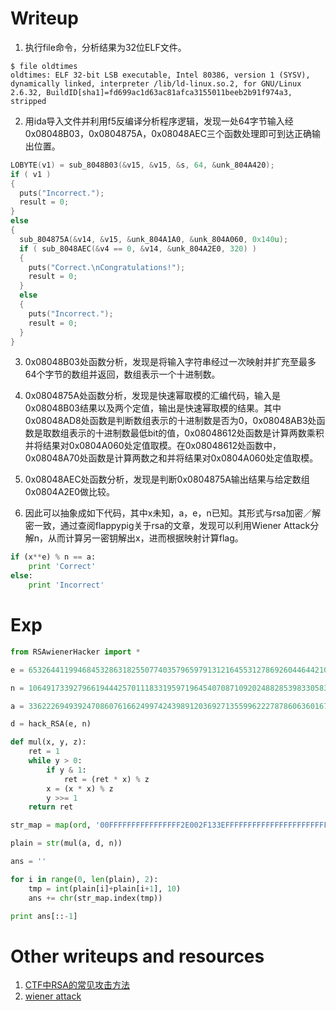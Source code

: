 # Writeup

1. 执行file命令，分析结果为32位ELF文件。

```
$ file oldtimes 
oldtimes: ELF 32-bit LSB executable, Intel 80386, version 1 (SYSV), dynamically linked, interpreter /lib/ld-linux.so.2, for GNU/Linux 2.6.32, BuildID[sha1]=fd699ac1d63ac81afca3155011beeb2b91f974a3, stripped
```

2. 用ida导入文件并利用f5反编译分析程序逻辑，发现一处64字节输入经0x08048B03，0x0804875A，0x08048AEC三个函数处理即可到达正确输出位置。

```c
LOBYTE(v1) = sub_8048B03(&v15, &v15, &s, 64, &unk_804A420);
if ( v1 )
{
  puts("Incorrect.");
  result = 0;
}
else
{
  sub_804875A(&v14, &v15, &unk_804A1A0, &unk_804A060, 0x140u);
  if ( sub_8048AEC(&v4 == 0, &v14, &unk_804A2E0, 320) )
  {
    puts("Correct.\nCongratulations!");
    result = 0;
  }
  else
  {
    puts("Incorrect.");
    result = 0;
  }
}
```

3. 0x08048B03处函数分析，发现是将输入字符串经过一次映射并扩充至最多64个字节的数组并返回，数组表示一个十进制数。

4. 0x0804875A处函数分析，发现是快速幂取模的汇编代码，输入是0x08048B03结果以及两个定值，输出是快速幂取模的结果。其中0x08048AD8处函数是判断数组表示的十进制数是否为0，0x08048AB3处函数是取数组表示的十进制数最低bit的值，0x08048612处函数是计算两数乘积并将结果对0x0804A060处定值取模。在0x08048612处函数中，0x08048A70处函数是计算两数之和并将结果对0x0804A060处定值取模。

5. 0x08048AEC处函数分析，发现是判断0x0804875A输出结果与给定数组0x0804A2E0做比较。

6. 因此可以抽象成如下代码，其中x未知，a，e，n已知。其形式与rsa加密／解密一致，通过查阅flappypig关于rsa的文章，发现可以利用Wiener Attack分解n，从而计算另一密钥解出x，进而根据映射计算flag。

```python
if (x**e) % n == a:
    print 'Correct'
else:
    print 'Incorrect'
```

# Exp

```python
from RSAwienerHacker import *

e = 65326441199468453286318255077403579659791312164553127869260446442105779909064937488537560101781375987673235379770584320200902922242466357110710512224365096172037200923774406729082247857808967592679310852236885503191205805867846536002124193676637708886499398965506519247168289750006311551455779911863709319947

n = 106491733927966194442570111833195971964540708710920248828539833058388088046807126527055336225402088921783018876076946794272419044969606936676842530973101509230963945247110105556900247885580601951941082462702181710167276943785261576473507495128333901938830998211916498162015185298755857306262703571421288351501

a = 33622269493924708607616624997424398912036927135599622278786063601678887543600400094409392433011134767526461813770729744913267138041445567265417022865204844947994077429853354378479239765411140344806650450747715214836133182538012671115882981194344900010564346012743782146937616191257888190694561289344531933844

d = hack_RSA(e, n)

def mul(x, y, z):
    ret = 1
    while y > 0:
        if y & 1:
            ret = (ret * x) % z
        x = (x * x) % z
        y >>= 1
    return ret

str_map = map(ord, '00FFFFFFFFFFFFFFFF2E002F133EFFFFFFFFFFFFFFFFFFFFFFFFFFFFFFFFFFFF3C5737624E474A404B03115F0E0B3546535A163849450D325D43612A1F282609274D083D5522440134562D480A0C421E30204C103F2B0729064F1733391B12193B05043A18516352151C5B1A251D212C545E506024025C58413631230F5914FF'.decode('hex'))

plain = str(mul(a, d, n))

ans = ''

for i in range(0, len(plain), 2):
    tmp = int(plain[i]+plain[i+1], 10)
    ans += chr(str_map.index(tmp))

print ans[::-1]
```

# Other writeups and resources

1. [CTF中RSA的常见攻击方法](http://bobao.360.cn/learning/detail/3058.html)
2. [wiener attack](https://github.com/pablocelayes/rsa-wiener-attack)